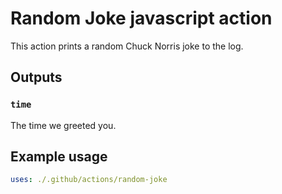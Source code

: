 # Random Joke javascript action

This action prints a random Chuck Norris joke to the log.

## Outputs

### `time`

The time we greeted you.

## Example usage

```yaml
uses: ./.github/actions/random-joke
```
